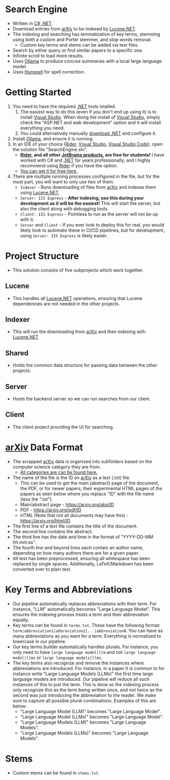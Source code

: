 ﻿# Search Engine

- Written in [C# .NET](https://dotnet.microsoft.com ".NET").
- Download entries from [arXiv](https://arxiv.org "arXiv") to be indexed by [Lucene.NET](https://lucenenet.apache.org "Lucene.NET").
- The indexing and searching has lemmatization of key terms, stemming using both a custom and Porter stemmer, and stop words removal.
    - Custom key terms and stems can be added via text files.
- Search by either query or find similar papers to a specific one.
- Infinite scroll to load more results.
- Uses [Ollama](https://ollama.com "Ollama") to produce concise summaries with a local large language model.
- Uses [Hunspell](https://hunspell.github.io) for spell correction.

# Getting Started

1. You need to have the required [.NET](https://dotnet.microsoft.com ".NET") tools intalled.
    1. The easiest way to do this (even if you don't end up using it) is to install [Visual Studio](https://visualstudio.microsoft.com "Visual Studio"). When doing the install of [Visual Studio](https://visualstudio.microsoft.com "Visual Studio"), simply check the "ASP.NET and web development" option and it will install everything you need.
   2. You could alternatively manually [download .NET](https://dotnet.microsoft.com/en-us/download ".NET Download") and configure it.
2. Install [Ollama](https://ollama.com "Ollama"), and ensure it is running.
3. In an IDE of your choice ([Rider](https://www.jetbrains.com/rider "Rider"), [Visual Studio](https://visualstudio.microsoft.com "Visual Studio"), [Visual Studio Code](https://code.visualstudio.com "VS Code")), open the solution file "SearchEngine.sln".
   - **[Rider](https://www.jetbrains.com/rider "Rider"), and all other [JetBrains products](https://www.jetbrains.com), are free for students!** I have worked with C# and [.NET](https://dotnet.microsoft.com ".NET") for years professionally, and I highly recommend using [Rider](https://www.jetbrains.com/rider "Rider") if you have the option.
   - [You can get it for free here.](https://www.jetbrains.com/shop/eform/students "JetBrains Students")
4. There are multiple running processes configured in the file, but for the most part, you will want to only use two of them.
   - ``Indexer`` - Runs downloading of files from [arXiv](https://arxiv.org "arXiv") and indexes them using [Lucene.NET](https://lucenenet.apache.org "Lucene.NET").
   - ``Server: IIS Express`` - **After indexing, use this during your development as it will be the easiest!** This will start the server, but also the client along with debugging tools.
   - ``Client: IIS Express`` - Pointless to run as the server will not be up with it.
   - ``Server`` and ``Client`` - If you ever look to deploy this for real, you would likely look to automate these in CI/CD pipelines, but for development, using ``Server: IIS Express`` is likely easier.

# Project Structure

- This solution consists of five subprojects which work together.

## Lucene

- This handles all [Lucene.NET](https://lucenenet.apache.org "Lucene.NET") operations, ensuring that Lucene dependencies are not needed in the other projects.

## Indexer

- This will run the downloading from [arXiv](https://arxiv.org "arXiv") and then indexing with [Lucene.NET](https://lucenenet.apache.org "Lucene.NET")

## Shared

- Holds the common data structure for passing data between the other projects.

## Server

- Hosts the backend server so we can run searches from our client.

## Client

- The client project providing the UI for searching.

# [arXiv](https://arxiv.org "arXiv") Data Format

- The scrapped [arXiv](https://arxiv.org "arXiv") data is organized into subfolders based on the computer science category they are from.
  - [All categories are can be found here.](https://arxiv.org/archive/cs "arXiv Computer Science Categories")
- The name of the file is the ID on [arXiv](https://arxiv.org "arXiv") as a text (.txt) file.
   - This can be used to get the main (abstract) page of the document, the PDF, or for newer papers, their experimental HTML pages of the papers as seen below where you replace "ID" with the file name (less the ".txt").
   - Main/abstract page - https://arxiv.org/abs/ID
  - PDF - https://arxiv.org/pdf/ID
  - HTML (Note that not all documents may have this) - https://arxiv.org/html/ID
- The first line of a text file contains the title of the document.
- The second line contains the abstract.
- The third line has the date and time in the format of "YYYY-DD-MM hh:mm:ss".
- The fourth line and beyond lines each contain an author name, depending on how many authors there are for a given paper.
- All text has been preprocessed, ensuring all whitespace has been replaced by single spaces. Additionally, LaTeX/Markdown has been converted over to plain text.

# Key Terms and Abbreviations

- Our pipeline automatically replaces abbreviations with their term. For instance, "LLM" automatically becomes "Large Language Model". This ensures the indexing process treats a term and their abbreviation equally.
- Key terms can be found in ``terms.txt``. These have the following format: ``term|abbreviation1|abbreviation2|...|abbreviationN``. You can have as many abbreviations as you want for a term. Everything is normalized to lowercase in our pipeline.
- Our key terms builder automatically handles plurals. For instance, you only need to have ``large language model|llm`` and not ``large language model|llms`` or ``large language models|llms``.
- The key terms also recognize and remove the instances where abbreviations are introduced. For instance, in a paper it is common to for instance write "Large Language Models (LLMs)" the first time large language models are introduced. Our pipeline will reduce all such instances of this to just the term. This is done so the indexing process only recognize this as the term being written once, and not twice as the second was just introducing the abbreviation to the reader. We make sure to capture all possible plural combinations. Examples of this are below:
  - "Large Language Model (LLM)" becomes "Large Language Model".
  - "Large Language Model (LLMs)" becomes "Large Language Model".
  - "Large Language Models (LLM)" becomes "Large Language Models".
  - "Large Language Models (LLMs)" becomes "Large Language Models".

# Stems

- Custom stems can be found in ``stems.txt``.